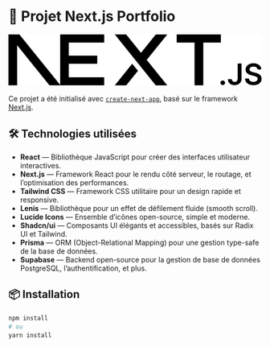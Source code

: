 # 🚀 Projet Next.js Portfolio 

![next.js](public/next.svg)

Ce projet a été initialisé avec [`create-next-app`](https://nextjs.org/docs/app/api-reference/cli/create-next-app), basé sur le framework [Next.js](https://nextjs.org).

## 🛠️ Technologies utilisées

- **React** — Bibliothèque JavaScript pour créer des interfaces utilisateur interactives.
- **Next.js** — Framework React pour le rendu côté serveur, le routage, et l’optimisation des performances.
- **Tailwind CSS** — Framework CSS utilitaire pour un design rapide et responsive.
- **Lenis** — Bibliothèque pour un effet de défilement fluide (smooth scroll).
- **Lucide Icons** — Ensemble d’icônes open-source, simple et moderne.
- **Shadcn/ui** — Composants UI élégants et accessibles, basés sur Radix UI et Tailwind.
- **Prisma** — ORM (Object-Relational Mapping) pour une gestion type-safe de la base de données.
- **Supabase** — Backend open-source pour la gestion de base de données PostgreSQL, l’authentification, et plus.

## 📦 Installation

```bash
npm install
# ou
yarn install
